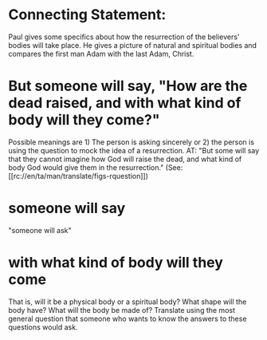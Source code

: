 # Connecting Statement:

Paul gives some specifics about how the resurrection of the believers' bodies will take place. He gives a picture of natural and spiritual bodies and compares the first man Adam with the last Adam, Christ.

# But someone will say, "How are the dead raised, and with what kind of body will they come?"

Possible meanings are 1) The person is asking sincerely or 2) the person is using the question to mock the idea of a resurrection. AT: "But some will say that they cannot imagine how God will raise the dead, and what kind of body God would give them in the resurrection." (See: [[rc://en/ta/man/translate/figs-rquestion]])

# someone will say

"someone will ask"

# with what kind of body will they come

That is, will it be a physical body or a spiritual body? What shape will the body have? What will the body be made of? Translate using the most general question that someone who wants to know the answers to these questions would ask.

